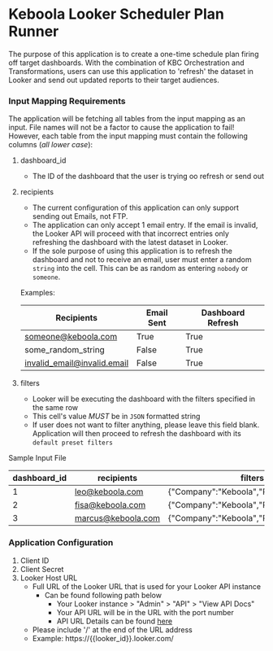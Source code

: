 # Keboola Looker Scheduler Plan Runner

The purpose of this application is to create a one-time schedule plan firing off target dashboards. With the combination of KBC Orchestration and Transformations, users can use this application to 'refresh' the dataset in Looker and send out updated reports to their target audiences. 

### Input Mapping Requirements

The application will be fetching all tables from the input mapping as an input. File names will not be a factor to cause the application to fail! However, each table from the input mapping must contain the following columns (*all lower case*):

  1. dashboard_id

      - The ID of the dashboard that the user is trying oo refresh or send out
  
  2. recipients

      - The current configuration of this application can only support sending out Emails, not FTP.
      - The application can only accept 1 email entry. If the email is invalid, the Looker API will proceed with that incorrect entries only refreshing the dashboard with the latest dataset in Looker.
      - If the sole purpose of using this application is to refresh the dashboard and not to receive an email, user must enter a random `string` into the cell. This can be as random as entering `nobody` or `someone`.

      Examples:

      |Recipients|Email Sent|Dashboard Refresh|
      |-|-|-|
      someone@keboola.com|True|True
      some_random_string|False|True
      invalid_email@invalid.email|False|True

  3. filters

      - Looker will be executing the dashboard with the filters specified in the same row
      - This cell's value *MUST* be in `JSON` formatted string
      - If user does not want to filter anything, please leave this field blank. Application will then proceed to refresh the dashboard with its `default preset filters`

Sample Input File

|dashboard_id|recipients|filters|
|-|-|-|
|1|leo@keboola.com|{"Company":"Keboola","Position":"Ninja"}|
|2|fisa@keboola.com|{"Company":"Keboola","Position":"Master"}|
|3|marcus@keboola.com|{"Company":"Keboola","Position":"Chef"}|


### Application Configuration

1. Client ID
2. Client Secret
3. Looker Host URL
    - Full URL of the Looker URL that is used for your Looker API instance
        - Can be found following path below
            - Your Looker instance > "Admin" > "API" > "View API Docs"
            - Your API URL will be in the URL with the port number
            - API URL Details can be found [here](https://docs.looker.com/reference/api-and-integration/api-getting-started)
    - Please include '/' at the end of the URL address
    - Example: https://{{looker_id}}.looker.com/

